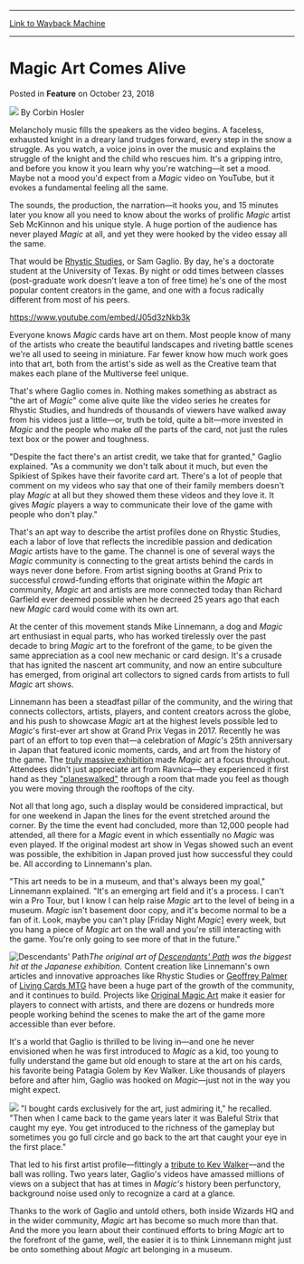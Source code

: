 
---
[Link to Wayback Machine](https://web.archive.org/web/20181027105826/https://magic.wizards.com/en/articles/archive/feature/magic-art-comes-alive-2018-10-23)

[_metadata_:author]:- "Corbin Hosler"
[_metadata_:description]:- "Magic art transports us to worlds throughout the Multiverse and ignites our imaginations. It brings the game to life."
[_metadata_:generator]:- "Drupal 7 (http://drupal.org)"
[_metadata_:publish_date]:- "2018-10-23"
[_metadata_:title]:- "Magic Art Comes Alive"
[_metadata_:wayback_capture_timestamp]:- "2018-10-27 10:58:26+00:00"
[_metadata_:wayback_raw_url]:- "https://web.archive.org/web/20181027105826id_/https://magic.wizards.com/en/articles/archive/feature/magic-art-comes-alive-2018-10-23"
[_metadata_:wayback_url]:- "https://magic.wizards.com/en/articles/archive/feature/magic-art-comes-alive-2018-10-23"
---


Magic Art Comes Alive
=====================



 Posted in **Feature**
 on October 23, 2018 






![](https://media.magic.wizards.com/styles/auth_small/public/images/person/hosler.jpg)
By Corbin Hosler











Melancholy music fills the speakers as the video begins. A faceless, exhausted knight in a dreary land trudges forward, every step in the snow a struggle. As you watch, a voice joins in over the music and explains the struggle of the knight and the child who rescues him. It's a gripping intro, and before you know it you learn why you're watching—it set a mood. Maybe not a mood you'd expect from a *Magic* video on YouTube, but it evokes a fundamental feeling all the same.


The sounds, the production, the narration—it hooks you, and 15 minutes later you know all you need to know about the works of prolific *Magic* artist Seb McKinnon and his unique style. A huge portion of the audience has never played *Magic* at all, and yet they were hooked by the video essay all the same.


That would be [Rhystic Studies](https://www.youtube.com/channel/UC8e0Sg8TmRRFJytjEGhmVTg), or Sam Gaglio. By day, he's a doctorate student at the University of Texas. By night or odd times between classes (post-graduate work doesn't leave a ton of free time) he's one of the most popular content creators in the game, and one with a focus radically different from most of his peers.


<https://www.youtube.com/embed/J05d3zNkb3k>


Everyone knows *Magic* cards have art on them. Most people know of many of the artists who create the beautiful landscapes and riveting battle scenes we're all used to seeing in miniature. Far fewer know how much work goes into that art, both from the artist's side as well as the Creative team that makes each plane of the Multiverse feel unique.


That's where Gaglio comes in. Nothing makes something as abstract as "the art of *Magic*" come alive quite like the video series he creates for Rhystic Studies, and hundreds of thousands of viewers have walked away from his videos just a little—or, truth be told, quite a bit—more invested in *Magic* and the people who make *all* the parts of the card, not just the rules text box or the power and toughness.


"Despite the fact there's an artist credit, we take that for granted," Gaglio explained. "As a community we don't talk about it much, but even the Spikiest of Spikes have their favorite card art. There's a lot of people that comment on my videos who say that one of their family members doesn't play *Magic* at all but they showed them these videos and they love it. It gives *Magic* players a way to communicate their love of the game with people who don't play."


That's an apt way to describe the artist profiles done on Rhystic Studies, each a labor of love that reflects the incredible passion and dedication *Magic* artists have to the game. The channel is one of several ways the *Magic* community is connecting to the great artists behind the cards in ways never done before. From artist signing booths at Grand Prix to successful crowd-funding efforts that originate within the *Magic* art community, *Magic* art and artists are more connected today than Richard Garfield ever deemed possible when he decreed 25 years ago that each new *Magic* card would come with its own art.


At the center of this movement stands Mike Linnemann, a dog and *Magic* art enthusiast in equal parts, who has worked tirelessly over the past decade to bring *Magic* art to the forefront of the game, to be given the same appreciation as a cool new mechanic or card design. It's a crusade that has ignited the nascent art community, and now an entire subculture has emerged, from original art collectors to signed cards from artists to full *Magic* art shows.


Linnemann has been a steadfast pillar of the community, and the wiring that connects collectors, artists, players, and content creators across the globe, and his push to showcase *Magic* art at the highest levels possible led to *Magic*'s first-ever art show at Grand Prix Vegas in 2017. Recently he was part of an effort to top even that—a celebration of *Magic*'s 25th anniversary in Japan that featured iconic moments, cards, and art from the history of the game. The [truly massive exhibition](https://www.coolstuffinc.com/a/vorthosmike-09262018-magic-art-show-big-in-japan) made *Magic* art a focus throughout. Attendees didn't just appreciate art from Ravnica—they experienced it first hand as they ["planeswalked"](https://www.youtube.com/watch?v=Af2UKyPagbY) through a room that made you feel as though you were moving through the rooftops of the city.


Not all that long ago, such a display would be considered impractical, but for one weekend in Japan the lines for the event stretched around the corner. By the time the event had concluded, more than 12,000 people had attended, all there for a *Magic* event in which essentially no *Magic* was even played. If the original modest art show in Vegas showed such an event was possible, the exhibition in Japan proved just how successful they could be. All according to Linnemann's plan.


"This art needs to be in a museum, and that's always been my goal," Linnemann explained. "It's an emerging art field and it's a process. I can't win a Pro Tour, but I know I can help raise *Magic* art to the level of being in a museum. *Magic* isn't basement door copy, and it's become normal to be a fan of it. Look, maybe you can't play [Friday Night *Magic*] every week, but you hang a piece of *Magic* art on the wall and you're still interacting with the game. You're only going to see more of that in the future."



![Descendants' Path](https://media.wizards.com/2018/images/daily/lHayjHci63.jpg)*The original art of [Descendants' Path](http://gatherer.wizards.com/Pages/Card/Details.aspx?name=Descendants%27+Path) was the biggest hit at the Japanese exhibition.*
Content creation like Linnemann's own articles and innovative approaches like Rhystic Studies or [Geoffrey Palmer](https://twitter.com/livingcardsmtg) of [Living Cards MTG](https://www.youtube.com/watch?v=kgyYdt8AxCY) have been a huge part of the growth of the community, and it continues to build. Projects like [Original Magic Art](https://www.originalmagicart.store/) make it easier for players to connect with artists, and there are dozens or hundreds more people working behind the scenes to make the art of the game more accessible than ever before.


It's a world that Gaglio is thrilled to be living in—and one he never envisioned when he was first introduced to *Magic* as a kid, too young to fully understand the game but old enough to stare at the art on his cards, his favorite being Patagia Golem by Kev Walker. Like thousands of players before and after him, Gaglio was hooked on *Magic*—just not in the way you might expect.



![](https://media.wizards.com/2018/images/daily/FUUWFff1yw.png)
"I bought cards exclusively for the art, just admiring it," he recalled. "Then when I came back to the game years later it was Baleful Strix that caught my eye. You get introduced to the richness of the gameplay but sometimes you go full circle and go back to the art that caught your eye in the first place."


That led to his first artist profile—fittingly a [tribute to Kev Walker](https://www.youtube.com/watch?v=tHQT4p_E5QA)—and the ball was rolling. Two years later, Gaglio's videos have amassed millions of views on a subject that has at times in *Magic's* history been perfunctory, background noise used only to recognize a card at a glance.


Thanks to the work of Gaglio and untold others, both inside Wizards HQ and in the wider community, *Magic* art has become so much more than that. And the more you learn about their continued efforts to bring *Magic* art to the forefront of the game, well, the easier it is to think Linnemann might just be onto something about *Magic* art belonging in a museum.







